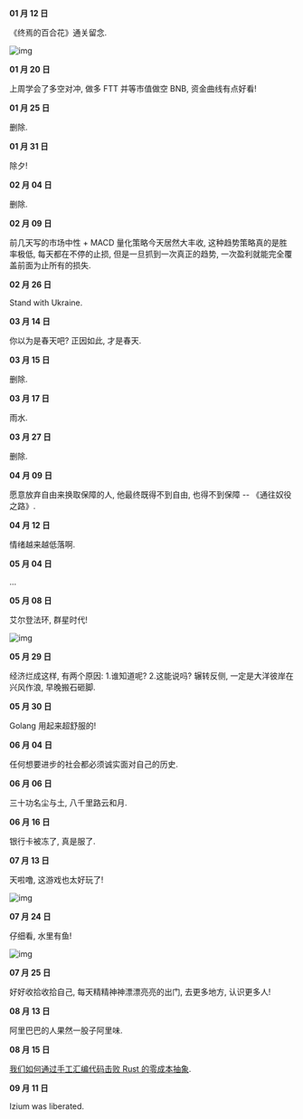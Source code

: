 **01 月 12 日**

《终焉的百合花》通关留念.

![img](/img/diary/2022/ender_lilies.png)

**01 月 20 日**

上周学会了多空对冲, 做多 FTT 并等市值做空 BNB, 资金曲线有点好看!

**01 月 25 日**

删除.

**01 月 31 日**

除夕!

**02 月 04 日**

删除.

**02 月 09 日**

前几天写的市场中性 + MACD 量化策略今天居然大丰收, 这种趋势策略真的是胜率极低, 每天都在不停的止损, 但是一旦抓到一次真正的趋势, 一次盈利就能完全覆盖前面为止所有的损失.

**02 月 26 日**

Stand with Ukraine.

**03 月 14 日**

你以为是春天吧? 正因如此, 才是春天.

**03 月 15 日**

删除.

**03 月 17 日**

雨水.

**03 月 27 日**

删除.

**04 月 09 日**

愿意放弃自由来换取保障的人, 他最终既得不到自由, 也得不到保障 -- 《通往奴役之路》.

**04 月 12 日**

情绪越来越低落啊.

**05 月 04 日**

...

**05 月 08 日**

艾尔登法环, 群星时代!

![img](/img/diary/2022/age_of_stars.png)

**05 月 29 日**

经济烂成这样, 有两个原因: 1.谁知道呢? 2.这能说吗? 辗转反侧, 一定是大洋彼岸在兴风作浪, 早晚搬石砸脚.

**05 月 30 日**

Golang 用起来超舒服的!

**06 月 04 日**

任何想要进步的社会都必须诚实面对自己的历史.

**06 月 06 日**

三十功名尘与土, 八千里路云和月.

**06 月 16 日**

银行卡被冻了, 真是服了.

**07 月 13 日**

天啦噜, 这游戏也太好玩了!

![img](/img/diary/2022/ai_the_somnium_files_nirvana_initiative.jpg)

**07 月 24 日**

仔细看, 水里有鱼!

![img](/img/diary/2022/shen_long_chuan.jpg)

**07 月 25 日**

好好收拾收拾自己, 每天精精神神漂漂亮亮的出门, 去更多地方, 认识更多人!

**08 月 13 日**

阿里巴巴的人果然一股子阿里味.

**08 月 15 日**

[我们如何通过手工汇编代码击败 Rust 的零成本抽象](https://www.bilibili.com/video/BV1Ve4y1D7Ew/?spm_id_from=333.788).

**09 月 11 日**

Izium was liberated.
